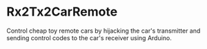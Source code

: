 # Rx2Tx2CarRemote
 Control cheap toy remote cars by hijacking the car's transmitter and sending control codes to the car's receiver using Arduino.
